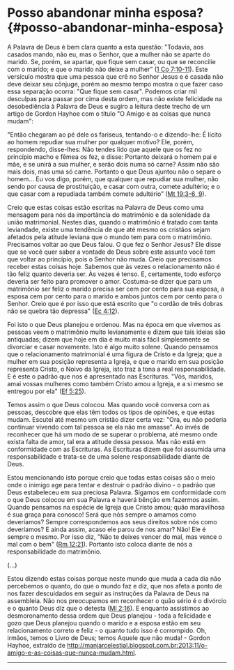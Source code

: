 # Posso abandonar minha esposa? {#posso-abandonar-minha-esposa}

A Palavra de Deus é bem clara quanto a esta questão: &quot;Todavia, aos casados mando, não eu, mas o Senhor, que a mulher não se aparte do marido. Se, porém, se apartar, que fique sem casar, ou que se reconcilie com o marido; e que o marido não deixe a mulher” ([1 Co 7:10-11](http://bibliaonline.com.br/acf/1co/7/10-11)). Este versículo mostra que uma pessoa que crê no Senhor Jesus e é casada não deve deixar seu cônjuge, porém ao mesmo tempo mostra o que fazer caso essa separação ocorra: &quot;Que fique sem casar&quot;. Podemos criar mil desculpas para passar por cima desta ordem, mas não existe felicidade na desobediência à Palavra de Deus e sugiro a leitura deste trecho de um artigo de Gordon Hayhoe com o título &quot;O Amigo e as coisas que nunca mudam&quot;:

&quot;Então chegaram ao pé dele os fariseus, tentando-o e dizendo-lhe: É lícito ao homem repudiar sua mulher por qualquer motivo? Ele, porém, respondendo, disse-lhes: Não tendes lido que aquele que os fez no princípio macho e fêmea os fez, e disse: Portanto deixará o homem pai e mãe, e se unirá a sua mulher, e serão dois numa só carne? Assim não são mais dois, mas uma só carne. Portanto o que Deus ajuntou não o separe o homem... Eu vos digo, porém, que qualquer que repudiar sua mulher, não sendo por causa de prostituição, e casar com outra, comete adultério; e o que casar com a repudiada também comete adultério” ([Mt 19:3-6, 9](http://bibliaonline.com.br/acf/mt/19/3-6,9)).

Creio que estas coisas estão escritas na Palavra de Deus como uma mensagem para nós da importância do matrimônio e da solenidade da união matrimonial. Nestes dias, quando o matrimônio é tratado com tanta leviandade, existe uma tendência de que até mesmo os cristãos sejam afetados pela atitude leviana que o mundo tem para com o matrimônio. Precisamos voltar ao que Deus falou. O que fez o Senhor Jesus? Ele disse que se você quer saber a vontade de Deus sobre este assunto você tem que voltar ao princípio, pois o Senhor não muda. Creio que precisamos receber estas coisas hoje. Sabemos que às vezes o relacionamento não é tão feliz quanto deveria ser. Às vezes é tenso. E, certamente, todo esforço deveria ser feito para promover o amor. Costuma-se dizer que para um matrimônio ser feliz o marido precisa ser cem por cento para sua esposa, a esposa cem por cento para o marido e ambos juntos cem por cento para o Senhor. Creio que é por isso que está escrito que &quot;o cordão de três dobras não se quebra tão depressa&quot; ([Ec 4:12](http://bibliaonline.com.br/acf/ec/4/12)).

Foi isto o que Deus planejou e ordenou. Mas na época em que vivemos as pessoas veem o matrimônio muito levianamente e dizem que tais ideias são antiquadas; dizem que hoje em dia é muito mais fácil simplesmente se divorciar e casar novamente. Isto é algo muito solene. Quando pensamos que o relacionamento matrimonial é uma figura de Cristo e da Igreja; que a mulher em sua posição representa a Igreja, e que o marido em sua posição representa Cristo, o Noivo da Igreja, isto traz à tona a real responsabilidade. E é este o padrão que nos é apresentado nas Escrituras. &quot;Vós, maridos, amai vossas mulheres como também Cristo amou a Igreja, e a si mesmo se entregou por ela&quot; ([Ef 5:25](http://bibliaonline.com.br/acf/ef/5/25)).

Temos assim o que Deus colocou. Mas quando você conversa com as pessoas, descobre que elas têm todos os tipos de opiniões, e que estas mudam. Escutei até mesmo um cristão dizer certa vez: &quot;Ora, eu não poderia continuar vivendo com tal pessoa se ela não me amasse&quot;. Ao invés de reconhecer que há um modo de se superar o problema, até mesmo onde exista falta de amor, tal era a atitude dessa pessoa. Mas não está em conformidade com as Escrituras. As Escrituras dizem que foi assumida uma responsabilidade e trata-se de uma solene responsabilidade diante de Deus.

Estou mencionando isto porque creio que todas estas coisas são o meio onde o inimigo age para tentar e destruir o padrão divino - o padrão que Deus estabeleceu em sua preciosa Palavra. Sigamos em conformidade com o que Deus colocou em sua Palavra e haverá bênção em fazermos assim. Quando pensamos na espécie de Igreja que Cristo amou; quão maravilhosa é sua graça para conosco! Será que nós sempre o amamos como deveríamos? Sempre correspondemos aos seus direitos sobre nós como deveríamos? E ainda assim, acaso ele parou de nos amar? Não! Ele é sempre o mesmo. Por isso diz, &quot;Não te deixes vencer do mal, mas vence o mal com o bem&quot; ([Rm 12:21](http://bibliaonline.com.br/acf/rm/12/21)). Portanto isto coloca diante de nós a responsabilidade do matrimônio.

(...)

Estou dizendo estas coisas porque neste mundo que muda a cada dia não percebemos o quanto, do que o mundo faz e diz, que nos afeta a ponto de nos fazer descuidados em seguir as instruções da Palavra de Deus na assembleia. Não nos preocupamos em reconhecer o quão sério é o divórcio e o quanto Deus diz que o detesta ([Ml 2:16](http://bibliaonline.com.br/acf/ml/2/16)). E enquanto assistimos ao desmoronamento dessa ordem que Deus planejou - toda a felicidade e gozo que Deus planejou quando o marido e a esposa estão em seu relacionamento correto e feliz - o quanto tudo isso é corrompido. Oh, irmãos, temos o Livro de Deus; temos Aquele que não muda! - Gordon Hayhoe, extraído de http://manjarcelestial.blogspot.com.br:2013:11/o-amigo-e-as-coisas-que-nunca-mudam.html.

*****